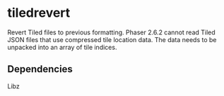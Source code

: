 tiledrevert
===========

Revert Tiled files to previous formatting.  Phaser 2.6.2 cannot read Tiled JSON files that use compressed tile location data.  The data needs to be unpacked into an array of tile indices.


Dependencies
------------

Libz
